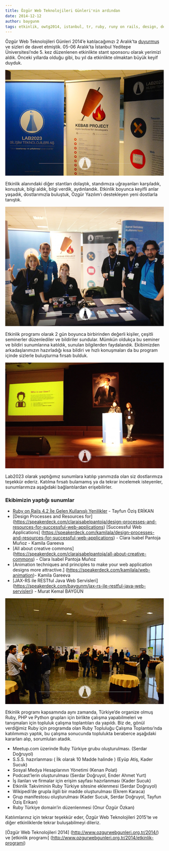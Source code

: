 ```yaml
---
title: Özgür Web Teknolojileri Günleri'nin ardından
date: 2014-12-12
author: baygunm
tags: etkinlik, owtg2014, istanbul, tr, ruby, runy on rails, design, design process, web applications, creative commons, animation techniques, animation principles, java, jax-rs, restful
---
```

Özgür Web Teknolojileri Günleri 2014’e katılacağımızı 2 Aralık’ta [duyurmuş](/2014-12-02-5-farkli-sunum-ile-katki-sagladigimiz-ve-stant-sponsoru-oldugumuz-ozgur-web-teknolojileri-gunleri-2014-e-davetlisiniz.html) ve sizleri de davet etmiştik. 05-06 Aralık’ta İstanbul Yeditepe Üniversitesi’nde 5. kez düzenlenen etkinlikte stant sponsoru olarak yerimizi aldık. Önceki yıllarda olduğu gibi, bu yıl da etkinlikte olmaktan büyük keyif duyduk.

![Yeni dostlar](../assets/images/articles/2014-12-12-owtg-ardindan/stant.jpg)

Etkinlik alanındaki diğer stantları dolaştık, standımıza uğrayanları karşıladık, konuştuk, bilgi aldık, bilgi verdik, aydınlandık. Etkinlik boyunca keyifli anlar yaşadık, dostlarımızla buluştuk, Özgür Yazılım’ı destekleyen yeni dostlarla tanıştık.

![Lab2023](../assets/images/articles/2014-12-12-owtg-ardindan/team.jpg)

Etkinlik programı olarak 2 gün boyunca birbirinden değerli kişiler, çeşitli seminerler düzenlediler ve bildiriler sundular. Mümkün oldukça bu seminer ve bildiri sunumlarına katıldık, sunulan bilgilerden faydalandık. Ekibimizden arkadaşlarımızın hazırladığı kısa bildiri ve hızlı konuşmaları da bu program içinde sizlerle buluşturma fırsatı bulduk.

![Sunum](../assets/images/articles/2014-12-12-owtg-ardindan/presentation.jpg)

Lab2023 olarak yaptığımız sunumlara katılıp yanımızda olan siz dostlarımıza teşekkür ederiz. Katılma fırsatı bulamamış ya da tekrar incelemek isteyenler, sunumlarımıza aşağıdaki bağlantılardan erişebilirler.

### Ekibimizin yaptığı sunumlar

 * [Ruby on Rails 4.2 İle Gelen Kullanışlı Yenilikler](https://speakerdeck.com/tayfunoziserikan/ruby-on-rails-4-dot-2-ile-gelen-kullanisli-yenilikler) - Tayfun Öziş ERİKAN
 * [Design Processes and Resources for] (https://speakerdeck.com/claraisabelpantoja/design-processes-and-resources-for-successful-web-applications)  [Successful Web Applications] (https://speakerdeck.com/kamilala/design-processes-and-resources-for-successful-web-applications) - Clara Isabel Pantoja Muñoz - Kamila Gareeva
 * [All about creative commons] (https://speakerdeck.com/claraisabelpantoja/all-about-creative-commons) - Clara Isabel Pantoja Muñoz
 * [Animation techniques and principles to make your web application designs more attractive.] (https://speakerdeck.com/kamilala/web-animation)- Kamila Gareeva
 * [JAX-RS ile RESTful Java Web Servisleri] (https://speakerdeck.com/baygunm/jax-rs-ile-restful-java-web-servisleri) - Murat Kemal BAYGÜN


![Etkinlik Alanı](../assets/images/articles/2014-12-12-owtg-ardindan/event-area.jpg)

Etkinlik programı kapsamında aynı zamanda, Türkiye’de organize olmuş Ruby, PHP ve Python grupları için birlikte çalışma yapabilmeleri ve tanışmaları için topluluk çalışma toplantıları da yapıldı. Biz de, gönül verdiğimiz Ruby için programda olan Ruby Topluluğu Çalışma Toplantısı’nda katılımımızı yaptık, bu çalışma sonucunda toplulukta beraberce aşağıdaki kararları alıp, sorumluları atadık.

 * Meetup.com üzerinde Ruby Türkiye grubu oluşturulması. (Serdar Doğruyol)
 * S.S.S. hazırlanması ( İlk olarak 10 Madde halinde ) (Eyüp Atiş, Kader Sucuk)
 * Sosyal Medya Hesaplarının Yönetimi (Kenan Polat)
 * Podcast’lerin oluşturulması (Serdar Doğruyol, Ender Ahmet Yurt)
 * İş ilanları ve firmalar için erişim sayfası hazırlanması (Kader Sucuk)
 * Etkinlik Takviminin Ruby Türkiye sitesine eklenmesi (Serdar Doğruyol)
 * Wikipedi’de grupla ilgili bir madde oluşturulması (Ekrem Karaca)
 * Grup manifestosu oluşturulması (Kader Sucuk, Serdar Doğruyol, Tayfun Öziş Erikan)
 * Ruby Türkiye domain’in düzenlenmesi (Onur Özgür Özkan)



Katılımlarınız için tekrar teşekkür eder, Özgür Web Teknolojileri 2015’te ve diğer etkinliklerde tekrar buluşabilmeyi dileriz.

[Özgür Web Teknolojileri 2014] (http://www.ozgurwebgunleri.org.tr/2014/) ve [etkinlik programı] (http://www.ozgurwebgunleri.org.tr/2014/etkinlik-programi)
